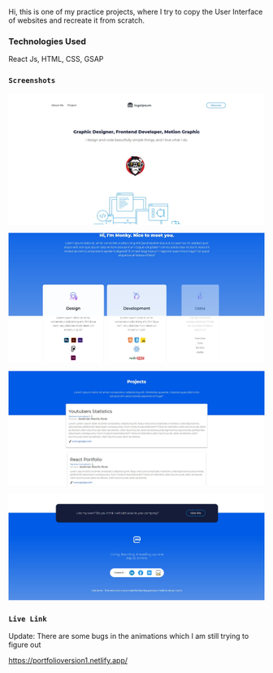 Hi, this is one of my practice projects, where I try to copy the User Interface of websites and recreate it from scratch.

### Technologies Used

React Js, HTML, CSS, GSAP

### `Screenshots`

![Image of screenshots](https://github.com/callmemonky/react-portfolio/blob/master/Screenshot%201.jpg)

![Image of Yaktocat](https://github.com/callmemonky/react-portfolio/blob/master/Screenshot%202.jpg)

![Image of Yaktocat](https://github.com/callmemonky/react-portfolio/blob/master/Screenshot%203.jpg)

![Image of Yaktocat](https://github.com/callmemonky/react-portfolio/blob/master/Screenshot%204.jpg)

### `Live Link`

Update: There are some bugs in the animations which I am still trying to figure out

https://portfolioversion1.netlify.app/

